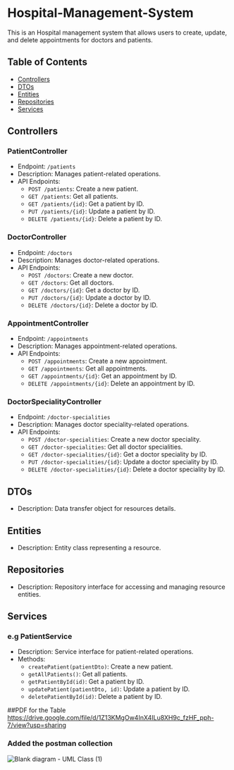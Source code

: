 # Hospital-Management-System

This is an Hospital management system that allows users to create, update, and delete appointments for doctors and patients.

## Table of Contents

- [Controllers](#controllers)
- [DTOs](#dtos)
- [Entities](#entities)
- [Repositories](#repositories)
- [Services](#services)

## Controllers

### PatientController

- Endpoint: `/patients`
- Description: Manages patient-related operations.
- API Endpoints:
  - `POST /patients`: Create a new patient.
  - `GET /patients`: Get all patients.
  - `GET /patients/{id}`: Get a patient by ID.
  - `PUT /patients/{id}`: Update a patient by ID.
  - `DELETE /patients/{id}`: Delete a patient by ID.

### DoctorController

- Endpoint: `/doctors`
- Description: Manages doctor-related operations.
- API Endpoints:
  - `POST /doctors`: Create a new doctor.
  - `GET /doctors`: Get all doctors.
  - `GET /doctors/{id}`: Get a doctor by ID.
  - `PUT /doctors/{id}`: Update a doctor by ID.
  - `DELETE /doctors/{id}`: Delete a doctor by ID.

### AppointmentController

- Endpoint: `/appointments`
- Description: Manages appointment-related operations.
- API Endpoints:
  - `POST /appointments`: Create a new appointment.
  - `GET /appointments`: Get all appointments.
  - `GET /appointments/{id}`: Get an appointment by ID.
  - `DELETE /appointments/{id}`: Delete an appointment by ID.

### DoctorSpecialityController

- Endpoint: `/doctor-specialities`
- Description: Manages doctor speciality-related operations.
- API Endpoints:
  - `POST /doctor-specialities`: Create a new doctor speciality.
  - `GET /doctor-specialities`: Get all doctor specialities.
  - `GET /doctor-specialities/{id}`: Get a doctor speciality by ID.
  - `PUT /doctor-specialities/{id}`: Update a doctor speciality by ID.
  - `DELETE /doctor-specialities/{id}`: Delete a doctor speciality by ID.

## DTOs

- Description: Data transfer object for resources details.

## Entities

- Description: Entity class representing a resource.

## Repositories

- Description: Repository interface for accessing and managing resource entities.

## Services

###  e.g PatientService

- Description: Service interface for patient-related operations.
- Methods:
  - `createPatient(patientDto)`: Create a new patient.
  - `getAllPatients()`: Get all patients.
  - `getPatientById(id)`: Get a patient by ID.
  - `updatePatient(patientDto, id)`: Update a patient by ID.
  - `deletePatientById(id)`: Delete a patient by ID.

##PDF for the Table 
https://drive.google.com/file/d/1Z13KMgOw4InX4ILu8XH9c_fzHF_pph-7/view?usp=sharing

### Added the postman collection 



![Blank diagram - UML Class (1)](https://github.com/EmanMofeed/Hospital-Management-System/assets/86316644/d8bc3516-4020-4a93-aa4d-6e0c63b77848)
